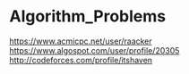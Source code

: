 # Algorithm_Problems

https://www.acmicpc.net/user/raacker
https://www.algospot.com/user/profile/20305
http://codeforces.com/profile/itshaven
